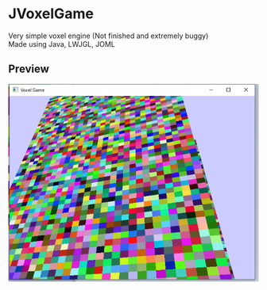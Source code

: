 # JVoxelGame
Very simple voxel engine (Not finished and extremely buggy)\
Made using Java, LWJGL, JOML

## Preview
![](VoxelEngine.png)
